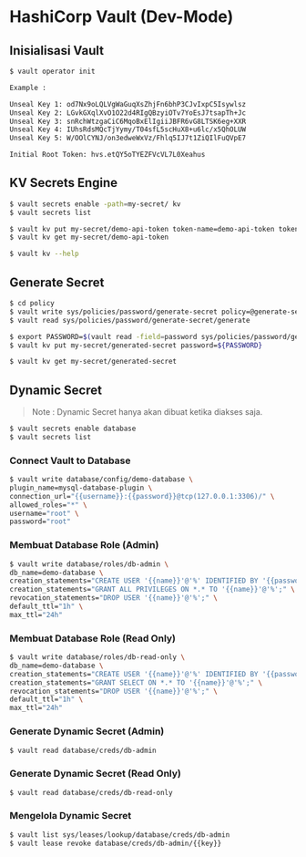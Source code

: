 # HashiCorp Vault (Dev-Mode)

## Inisialisasi Vault

```bash
$ vault operator init

Example :

Unseal Key 1: od7Nx9oLQLVgWaGuqXsZhjFn6bhP3CJvIxpC5Isywlsz
Unseal Key 2: LGvkGXqlXvO1O22d4RIgQBzyiOTv7YoEsJ7tsapTh+Jc
Unseal Key 3: snRchWtzgaCiC6MqoBxElIgiiJBFR6vG8LTSK6eg+XXR
Unseal Key 4: IUhsRdsMQcTjYymy/T04sfL5scHuX8+u6lc/x5QhOLUW
Unseal Key 5: W/OOlCYNJ/on3edweWxVz/Fhlq5IJ7t1ZiQIlFuQVpE7

Initial Root Token: hvs.etQY5oTYEZFVcVL7L0Xeahus
```

## KV Secrets Engine

```bash
$ vault secrets enable -path=my-secret/ kv
$ vault secrets list

$ vault kv put my-secret/demo-api-token token-name=demo-api-token token-secret=SuperSecret
$ vault kv get my-secret/demo-api-token

$ vault kv --help
```

## Generate Secret

```bash
$ cd policy
$ vault write sys/policies/password/generate-secret policy=@generate-secret.hcl
$ vault read sys/policies/password/generate-secret/generate

$ export PASSWORD=$(vault read -field=password sys/policies/password/generate-secret/generate)
$ vault kv put my-secret/generated-secret password=${PASSWORD}

$ vault kv get my-secret/generated-secret
```

## Dynamic Secret

> Note : Dynamic Secret hanya akan dibuat ketika diakses saja.

```bash
$ vault secrets enable database
$ vault secrets list
```

### Connect Vault to Database

```bash
$ vault write database/config/demo-database \
plugin_name=mysql-database-plugin \
connection_url="{{username}}:{{password}}@tcp(127.0.0.1:3306)/" \
allowed_roles="*" \
username="root" \
password="root"
```

### Membuat Database Role (Admin)

```bash
$ vault write database/roles/db-admin \
db_name=demo-database \
creation_statements="CREATE USER '{{name}}'@'%' IDENTIFIED BY '{{password}}';" \
creation_statements="GRANT ALL PRIVILEGES ON *.* TO '{{name}}'@'%';" \
revocation_statements="DROP USER '{{name}}'@'%';" \
default_ttl="1h" \
max_ttl="24h"
```

### Membuat Database Role (Read Only)

```bash
$ vault write database/roles/db-read-only \
db_name=demo-database \
creation_statements="CREATE USER '{{name}}'@'%' IDENTIFIED BY '{{password}}';" \
creation_statements="GRANT SELECT ON *.* TO '{{name}}'@'%';" \
revocation_statements="DROP USER '{{name}}'@'%';" \
default_ttl="1h" \
max_ttl="24h"
```

### Generate Dynamic Secret (Admin)

```bash
$ vault read database/creds/db-admin
```

### Generate Dynamic Secret (Read Only)

```bash
$ vault read database/creds/db-read-only
```

### Mengelola Dynamic Secret

```bash
$ vault list sys/leases/lookup/database/creds/db-admin
$ vault lease revoke database/creds/db-admin/{{key}}
```